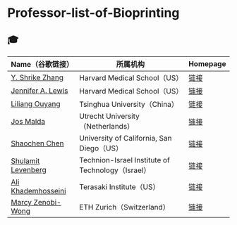 # Professor-list-of-Bioprinting
## 🎓 

| Name（谷歌链接） | 所属机构 | Homepage |
|--------------|----------|------------|
| [Y. Shrike Zhang](https://scholar.google.com/citations?hl=zh-CN&user=qnEhC_EAAAAJ) | Harvard Medical School（US） | [链接](https://shrikezhang.com/publications/publications) |
| [Jennifer A. Lewis](https://scholar.google.com/citations?hl=en&user=Wdny3bkAAAAJ) | Harvard Medical School（US） | [链接](https://lewisgroup.seas.harvard.edu/publications) |
| [Liliang Ouyang](https://scholar.google.com/citations?user=06FvzQAAAAJ&hl=en) | Tsinghua University（China） | [链接](https://llouyang.com/publications/) |
| [Jos Malda](https://scholar.google.com/citations?hl=en&user=yGM2EnIAAAAJ) | Utrecht University（Netherlands） | [链接](https://www.maldalab.org/research-output) |
| [Shaochen Chen](https://scholar.google.com/citations?hl=zh-CN&user=2bTg5Q0AAAAJ) | University of California, San Diego（US） | [链接](https://schen.ucsd.edu/lab/publications.html) |
| [Shulamit Levenberg](https://scholar.google.com/citations?hl=zh-CN&user=NZiXOl8AAAAJ) | Technion-Israel Institute of Technology（Israel） | [链接](https://levenberg.net.technion.ac.il/) |
| [Ali Khademhosseini](https://scholar.google.com/citations?user=fp_1WrcAAAAJ&hl=zh-CN) | Terasaki Institute（US） | [链接](http://www.khademhosseini.org/) |
| [Marcy Zenobi-Wong](https://scholar.google.ch/citations?user=AUKQ2kIAAAAJ&hl=de) | ETH Zurich（Switzerland） | [链接](https://biofabrication.ethz.ch/publications/journal-articles.html) |
